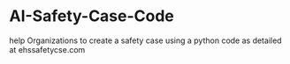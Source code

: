 # AI-Safety-Case-Code
help Organizations to create a safety case using a python code as detailed at ehssafetycse.com
